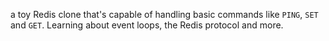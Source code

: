a toy Redis clone that's capable of handling 
basic commands like `PING`, `SET` and `GET`. Learning about
event loops, the Redis protocol and more.
